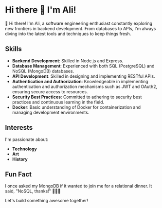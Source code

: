 # Hi there 👋 I'm Ali!

👋 Hi there! I'm Ali, a software engineering enthusiast constantly exploring new frontiers in backend development. From databases to APIs, I'm always diving into the latest tools and techniques to keep things fresh.
## Skills

- **Backend Development**: Skilled in Node.js and Express.
- **Database Management**: Experienced with both SQL (PostgreSQL) and NoSQL (MongoDB) databases.
- **API Development**: Skilled in designing and implementing RESTful APIs.
- **Authentication and Authorization**: Knowledgeable in implementing authentication and authorization mechanisms such as JWT and OAuth2, ensuring secure access to resources.
- **Security Best Practices**: Committed to adhering to security best practices and continuous learning in the field.
- **Docker**: Basic understanding of Docker for containerization and managing development environments.
## Interests

I'm passionate about:

- **Technology**
- **Art**
- **History**

## Fun Fact

I once asked my MongoDB if it wanted to join me for a relational dinner. It said, "NoSQL, thanks!" 👀😒😁

Let's build something awesome together!
<!--
**Ali-Vazife/Ali-Vazife** is a ✨ _special_ ✨ repository because its `README.md` (this file) appears on your GitHub profile.

Here are some ideas to get you started:

- 🔭 I’m currently working on ...
- 🌱 I’m currently learning ...
- 👯 I’m looking to collaborate on ...
- 🤔 I’m looking for help with ...
- 💬 Ask me about ...
- 📫 How to reach me: ...
- 😄 Pronouns: ...
- ⚡ Fun fact: ...
-->
